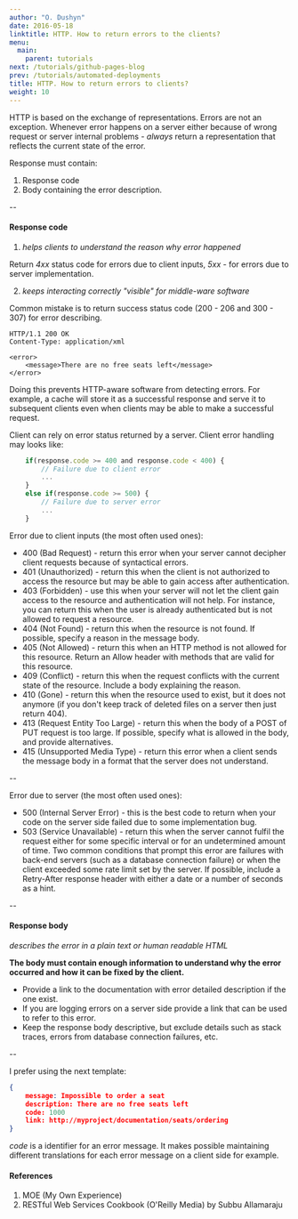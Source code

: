 ```yaml
---
author: "O. Dushyn"
date: 2016-05-18
linktitle: HTTP. How to return errors to the clients?
menu:
  main:
    parent: tutorials
next: /tutorials/github-pages-blog
prev: /tutorials/automated-deployments
title: HTTP. How to return errors to clients?
weight: 10
---
```


HTTP is based on the exchange of representations. 
Errors are not an exception. 
Whenever error happens on a server either because of wrong request or server internal problems - *always* return a representation that reflects the current state of the error. 

Response must contain: 

1. Response code
2. Body containing the error description.

--

#### Response code

1. *helps clients to understand the reason why error happened*

Return *4xx* status code for errors due to client inputs, *5xx* - for errors due to server implementation.
 
2. *keeps interacting correctly "visible" for middle-ware software*
		
Common mistake is to return success status code (200 - 206 and 300 - 307) for error describing. 

	HTTP/1.1 200 OK
	Content-Type: application/xml
	
	<error>
		<message>There are no free seats left</message>
	</error>
	
Doing this prevents HTTP-aware software from detecting errors. 
For example, a cache will store it as a successful response and serve it to subsequent clients even when clients may be able to make a successful request.

Client can rely on error status returned by a server. Client error handling may looks like: 

```js
	if(response.code >= 400 and response.code < 400) {
		// Failure due to client error
		...
	}
	else if(response.code >= 500) {
		// Failure due to server error
		...
	}
```

Error due to client inputs (the most often used ones):

* 	400 (Bad Request) - return this error when your server cannot decipher client requests because of syntactical errors.
* 	401 (Unauthorized) - return this when the client is not authorized to access the resource but may be able to gain access after authentication.
* 	403 (Forbidden) - use this when your server will not let the client gain access to the resource and
authentication will not help. For instance, you can return this when the user is already authenticated but is not
allowed to request a resource.
*	404 (Not Found) - return this when the resource is not found. If possible, specify a reason in the
message body.
*	405 (Not Allowed) - return this when an HTTP method is not allowed for this resource.
Return an Allow header with methods that are valid for this resource.
* 	409 (Conflict) - return this when the request conflicts with the current state of the resource. Include
a body explaining the reason.
*	410 (Gone) - return this when the resource used to exist, but it does not anymore (if you don't keep track of deleted files on a server then just return 404).
* 	413 (Request Entity Too Large) - return this when the body of a POST of PUT request is too large. If possible, specify what is allowed in the body, and provide alternatives.
*	415 (Unsupported Media Type) - return this error when a client sends the message body in a format that the server
does not understand.

--

Error due to server (the most often used ones):

*	500 (Internal Server Error) - this is the best code to return when your code on the server side failed due to some	implementation bug.
*	503 (Service Unavailable) - return this when the server cannot fulfil the request either for some specific interval
or for an undetermined amount of time.
Two common conditions that prompt this error are failures with back-end servers
(such as a database connection failure) or when the client exceeded some rate limit
set by the server.
If possible, include a Retry-After response header with either a date or a number
of seconds as a hint.

--
####  Response body
*describes the error in a plain text or human readable HTML*

**The body must contain enough information to understand why the error occurred and how it can be fixed by the client.**

* 	Provide a link to the documentation with error detailed description if the one exist.  
*	If you are logging errors on a server side provide a link that can be used to refer to this error.
*	Keep the response body descriptive, but exclude details such as stack traces, errors from
database connection failures, etc.

--

I prefer using the next template:
```json
{
	message: Impossible to order a seat
	description: There are no free seats left
	code: 1000
	link: http://myproject/documentation/seats/ordering
}
```
	
*code* is a identifier for an error message. It makes possible maintaining different translations for each error message on a client side for example. 

#### References
1. MOE (My Own Experience)
2. RESTful Web Services Cookbook (O'Reilly Media) by Subbu Allamaraju






	





 


